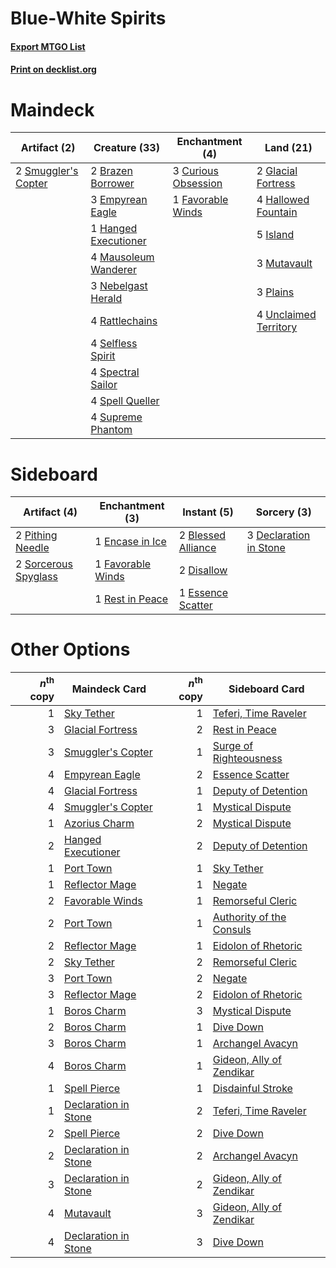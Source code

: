 # Blue-White Spirits

#### [Export MTGO List](../collection/Blue-White%20Spirits/Blue-White%20Spirits.txt)
#### [Print on decklist.org](http://decklist.org/?deckmain=2%09Brazen%20Borrower%0A3%09Curious%20Obsession%0A3%09Empyrean%20Eagle%0A1%09Favorable%20Winds%0A2%09Glacial%20Fortress%0A4%09Hallowed%20Fountain%0A1%09Hanged%20Executioner%0A5%09Island%0A4%09Mausoleum%20Wanderer%0A3%09Mutavault%0A3%09Nebelgast%20Herald%0A3%09Plains%0A4%09Rattlechains%0A4%09Selfless%20Spirit%0A2%09Smuggler's%20Copter%0A4%09Spectral%20Sailor%0A4%09Spell%20Queller%0A4%09Supreme%20Phantom%0A4%09Unclaimed%20Territory&deckside=2%09Blessed%20Alliance%0A3%09Declaration%20in%20Stone%0A2%09Disallow%0A1%09Encase%20in%20Ice%0A1%09Essence%20Scatter%0A1%09Favorable%20Winds%0A2%09Pithing%20Needle%0A1%09Rest%20in%20Peace%0A2%09Sorcerous%20Spyglass)
# Maindeck

|                                         Artifact (2)                                         |                                         Creature (33)                                         |                                       Enchantment (4)                                        |                                           Land (21)                                            |
|----------------------------------------------------------------------------------------------|-----------------------------------------------------------------------------------------------|----------------------------------------------------------------------------------------------|------------------------------------------------------------------------------------------------|
|2 [Smuggler's Copter](http://gatherer.wizards.com/Pages/Card/Details.aspx?multiverseid=417808)|2 [Brazen Borrower](http://gatherer.wizards.com/Pages/Card/Details.aspx?multiverseid=473001)   |3 [Curious Obsession](http://gatherer.wizards.com/Pages/Card/Details.aspx?multiverseid=439692)|2 [Glacial Fortress](http://gatherer.wizards.com/Pages/Card/Details.aspx?multiverseid=190562)   |
|                                                                                              |3 [Empyrean Eagle](http://gatherer.wizards.com/Pages/Card/Details.aspx?multiverseid=466962)    |1 [Favorable Winds](http://gatherer.wizards.com/Pages/Card/Details.aspx?multiverseid=240131)  |4 [Hallowed Fountain](http://gatherer.wizards.com/Pages/Card/Details.aspx?multiverseid=97071)   |
|                                                                                              |1 [Hanged Executioner](http://gatherer.wizards.com/Pages/Card/Details.aspx?multiverseid=466776)|                                                                                              |5 [Island](http://gatherer.wizards.com/Pages/Card/Details.aspx?multiverseid=439857)             |
|                                                                                              |4 [Mausoleum Wanderer](http://gatherer.wizards.com/Pages/Card/Details.aspx?multiverseid=414364)|                                                                                              |3 [Mutavault](http://gatherer.wizards.com/Pages/Card/Details.aspx?multiverseid=370733)          |
|                                                                                              |3 [Nebelgast Herald](http://gatherer.wizards.com/Pages/Card/Details.aspx?multiverseid=414366)  |                                                                                              |3 [Plains](http://gatherer.wizards.com/Pages/Card/Details.aspx?multiverseid=439856)             |
|                                                                                              |4 [Rattlechains](http://gatherer.wizards.com/Pages/Card/Details.aspx?multiverseid=409824)      |                                                                                              |4 [Unclaimed Territory](http://gatherer.wizards.com/Pages/Card/Details.aspx?multiverseid=435419)|
|                                                                                              |4 [Selfless Spirit](http://gatherer.wizards.com/Pages/Card/Details.aspx?multiverseid=414332)   |                                                                                              |                                                                                                |
|                                                                                              |4 [Spectral Sailor](http://gatherer.wizards.com/Pages/Card/Details.aspx?multiverseid=466830)   |                                                                                              |                                                                                                |
|                                                                                              |4 [Spell Queller](http://gatherer.wizards.com/Pages/Card/Details.aspx?multiverseid=414494)     |                                                                                              |                                                                                                |
|                                                                                              |4 [Supreme Phantom](http://gatherer.wizards.com/Pages/Card/Details.aspx?multiverseid=447212)   |                                                                                              |                                                                                                |


# Sideboard

|                                         Artifact (4)                                          |                                      Enchantment (3)                                       |                                         Instant (5)                                         |                                           Sorcery (3)                                           |
|-----------------------------------------------------------------------------------------------|--------------------------------------------------------------------------------------------|---------------------------------------------------------------------------------------------|-------------------------------------------------------------------------------------------------|
|2 [Pithing Needle](http://gatherer.wizards.com/Pages/Card/Details.aspx?multiverseid=129526)    |1 [Encase in Ice](http://gatherer.wizards.com/Pages/Card/Details.aspx?multiverseid=394564)  |2 [Blessed Alliance](http://gatherer.wizards.com/Pages/Card/Details.aspx?multiverseid=414302)|3 [Declaration in Stone](http://gatherer.wizards.com/Pages/Card/Details.aspx?multiverseid=409750)|
|2 [Sorcerous Spyglass](http://gatherer.wizards.com/Pages/Card/Details.aspx?multiverseid=435407)|1 [Favorable Winds](http://gatherer.wizards.com/Pages/Card/Details.aspx?multiverseid=240131)|2 [Disallow](http://gatherer.wizards.com/Pages/Card/Details.aspx?multiverseid=423698)        |                                                                                                 |
|                                                                                               |1 [Rest in Peace](http://gatherer.wizards.com/Pages/Card/Details.aspx?multiverseid=442021)  |1 [Essence Scatter](http://gatherer.wizards.com/Pages/Card/Details.aspx?multiverseid=426754) |                                                                                                 |


# Other Options

|*n*<sup>th</sup> copy|                                         Maindeck Card                                         |*n*<sup>th</sup> copy|                                          Sideboard Card                                           |
|--------------------:|-----------------------------------------------------------------------------------------------|--------------------:|---------------------------------------------------------------------------------------------------|
|                    1|[Sky Tether](http://gatherer.wizards.com/Pages/Card/Details.aspx?multiverseid=457165)          |                    1|[Teferi, Time Raveler](http://gatherer.wizards.com/Pages/Card/Details.aspx?multiverseid=461148)    |
|                    3|[Glacial Fortress](http://gatherer.wizards.com/Pages/Card/Details.aspx?multiverseid=190562)    |                    2|[Rest in Peace](http://gatherer.wizards.com/Pages/Card/Details.aspx?multiverseid=442021)           |
|                    3|[Smuggler's Copter](http://gatherer.wizards.com/Pages/Card/Details.aspx?multiverseid=417808)   |                    1|[Surge of Righteousness](http://gatherer.wizards.com/Pages/Card/Details.aspx?multiverseid=394720)  |
|                    4|[Empyrean Eagle](http://gatherer.wizards.com/Pages/Card/Details.aspx?multiverseid=466962)      |                    2|[Essence Scatter](http://gatherer.wizards.com/Pages/Card/Details.aspx?multiverseid=426754)         |
|                    4|[Glacial Fortress](http://gatherer.wizards.com/Pages/Card/Details.aspx?multiverseid=190562)    |                    1|[Deputy of Detention](http://gatherer.wizards.com/Pages/Card/Details.aspx?multiverseid=457309)     |
|                    4|[Smuggler's Copter](http://gatherer.wizards.com/Pages/Card/Details.aspx?multiverseid=417808)   |                    1|[Mystical Dispute](http://gatherer.wizards.com/Pages/Card/Details.aspx?multiverseid=473020)        |
|                    1|[Azorius Charm](http://gatherer.wizards.com/Pages/Card/Details.aspx?multiverseid=460137)       |                    2|[Mystical Dispute](http://gatherer.wizards.com/Pages/Card/Details.aspx?multiverseid=473020)        |
|                    2|[Hanged Executioner](http://gatherer.wizards.com/Pages/Card/Details.aspx?multiverseid=466776)  |                    2|[Deputy of Detention](http://gatherer.wizards.com/Pages/Card/Details.aspx?multiverseid=457309)     |
|                    1|[Port Town](http://gatherer.wizards.com/Pages/Card/Details.aspx?multiverseid=410046)           |                    1|[Sky Tether](http://gatherer.wizards.com/Pages/Card/Details.aspx?multiverseid=457165)              |
|                    1|[Reflector Mage](http://gatherer.wizards.com/Pages/Card/Details.aspx?multiverseid=407667)      |                    1|[Negate](http://gatherer.wizards.com/Pages/Card/Details.aspx?multiverseid=423707)                  |
|                    2|[Favorable Winds](http://gatherer.wizards.com/Pages/Card/Details.aspx?multiverseid=240131)     |                    1|[Remorseful Cleric](http://gatherer.wizards.com/Pages/Card/Details.aspx?multiverseid=447169)       |
|                    2|[Port Town](http://gatherer.wizards.com/Pages/Card/Details.aspx?multiverseid=410046)           |                    1|[Authority of the Consuls](http://gatherer.wizards.com/Pages/Card/Details.aspx?multiverseid=417578)|
|                    2|[Reflector Mage](http://gatherer.wizards.com/Pages/Card/Details.aspx?multiverseid=407667)      |                    1|[Eidolon of Rhetoric](http://gatherer.wizards.com/Pages/Card/Details.aspx?multiverseid=380409)     |
|                    2|[Sky Tether](http://gatherer.wizards.com/Pages/Card/Details.aspx?multiverseid=457165)          |                    2|[Remorseful Cleric](http://gatherer.wizards.com/Pages/Card/Details.aspx?multiverseid=447169)       |
|                    3|[Port Town](http://gatherer.wizards.com/Pages/Card/Details.aspx?multiverseid=410046)           |                    2|[Negate](http://gatherer.wizards.com/Pages/Card/Details.aspx?multiverseid=423707)                  |
|                    3|[Reflector Mage](http://gatherer.wizards.com/Pages/Card/Details.aspx?multiverseid=407667)      |                    2|[Eidolon of Rhetoric](http://gatherer.wizards.com/Pages/Card/Details.aspx?multiverseid=380409)     |
|                    1|[Boros Charm](http://gatherer.wizards.com/Pages/Card/Details.aspx?multiverseid=442188)         |                    3|[Mystical Dispute](http://gatherer.wizards.com/Pages/Card/Details.aspx?multiverseid=473020)        |
|                    2|[Boros Charm](http://gatherer.wizards.com/Pages/Card/Details.aspx?multiverseid=442188)         |                    1|[Dive Down](http://gatherer.wizards.com/Pages/Card/Details.aspx?multiverseid=435205)               |
|                    3|[Boros Charm](http://gatherer.wizards.com/Pages/Card/Details.aspx?multiverseid=442188)         |                    1|[Archangel Avacyn](http://gatherer.wizards.com/Pages/Card/Details.aspx?multiverseid=409741)        |
|                    4|[Boros Charm](http://gatherer.wizards.com/Pages/Card/Details.aspx?multiverseid=442188)         |                    1|[Gideon, Ally of Zendikar](http://gatherer.wizards.com/Pages/Card/Details.aspx?multiverseid=401897)|
|                    1|[Spell Pierce](http://gatherer.wizards.com/Pages/Card/Details.aspx?multiverseid=425876)        |                    1|[Disdainful Stroke](http://gatherer.wizards.com/Pages/Card/Details.aspx?multiverseid=420705)       |
|                    1|[Declaration in Stone](http://gatherer.wizards.com/Pages/Card/Details.aspx?multiverseid=409750)|                    2|[Teferi, Time Raveler](http://gatherer.wizards.com/Pages/Card/Details.aspx?multiverseid=461148)    |
|                    2|[Spell Pierce](http://gatherer.wizards.com/Pages/Card/Details.aspx?multiverseid=425876)        |                    2|[Dive Down](http://gatherer.wizards.com/Pages/Card/Details.aspx?multiverseid=435205)               |
|                    2|[Declaration in Stone](http://gatherer.wizards.com/Pages/Card/Details.aspx?multiverseid=409750)|                    2|[Archangel Avacyn](http://gatherer.wizards.com/Pages/Card/Details.aspx?multiverseid=409741)        |
|                    3|[Declaration in Stone](http://gatherer.wizards.com/Pages/Card/Details.aspx?multiverseid=409750)|                    2|[Gideon, Ally of Zendikar](http://gatherer.wizards.com/Pages/Card/Details.aspx?multiverseid=401897)|
|                    4|[Mutavault](http://gatherer.wizards.com/Pages/Card/Details.aspx?multiverseid=370733)           |                    3|[Gideon, Ally of Zendikar](http://gatherer.wizards.com/Pages/Card/Details.aspx?multiverseid=401897)|
|                    4|[Declaration in Stone](http://gatherer.wizards.com/Pages/Card/Details.aspx?multiverseid=409750)|                    3|[Dive Down](http://gatherer.wizards.com/Pages/Card/Details.aspx?multiverseid=435205)               |

